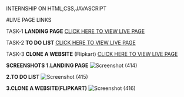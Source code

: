 INTERNSHIP ON HTML,CSS,JAVASCRIPT

#LIVE PAGE LINKS



TASK-1 **LANDING PAGE**
[CLICK HERE TO VIEW LIVE PAGE](https://krishnavamsi599.github.io/WEB_DEVELOPMENT_INTERNSHIP_PROJECTS-OCTANET-/TASK-1/)




TASK-2 **TO DO LIST**
[CLICK HERE TO VIEW LIVE PAGE](https://krishnavamsi599.github.io/WEB_DEVELOPMENT_INTERNSHIP_PROJECTS-OCTANET-/TASK-2/)



TASK-3 **CLONE A WEBSITE** (Flipkart)
[CLICK HERE TO VIEW LIVE PAGE](https://krishnavamsi599.github.io/WEB_DEVELOPMENT_INTERNSHIP_PROJECTS-OCTANET-/TASK-3/)


**SCREENSHOTS**
**1.LANDING PAGE**
![Screenshot (414)](https://github.com/KRISHNAVAMSI599/WEB_DEVELOPMENT_INTERNSHIP_PROJECTS-OCTANET-/assets/138597505/6b5ff1ce-3e29-44f7-83a6-c995c77c23b3)

**2.TO DO LIST**
![Screenshot (415)](https://github.com/KRISHNAVAMSI599/WEB_DEVELOPMENT_INTERNSHIP_PROJECTS-OCTANET-/assets/138597505/9a883f03-829f-4ebd-bf99-748a96cb75a5)

**3.CLONE A WEBSITE(FLIPKART)**
![Screenshot (416)](https://github.com/KRISHNAVAMSI599/WEB_DEVELOPMENT_INTERNSHIP_PROJECTS-OCTANET-/assets/138597505/d4da360d-5807-4956-be0e-7717280996b0)




